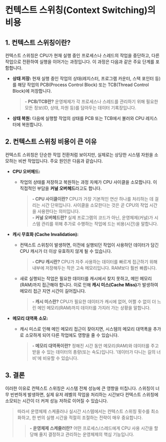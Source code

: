 # 컨텍스트 스위칭(Context Switching)의 비용

## 1. 컨텍스트 스위칭이란?

컨텍스트 스위칭은 CPU가 현재 실행 중인 프로세스나 스레드의 작업을 중단하고, 다른 작업으로 전환하여 실행을 이어가는 과정입니다. 이 과정은 다음과 같은 주요 단계를 포함합니다.

- **상태 저장:** 현재 실행 중인 작업의 상태(레지스터, 프로그램 카운터, 스택 포인터 등)를 해당 작업의 PCB(Process Control Block) 또는 TCB(Thread Control Block)에 저장합니다.
  > **- PCB/TCB란?** 운영체제가 각 프로세스나 스레드를 관리하기 위해 필요한 모든 정보(ID, 상태, 자원 등)를 담아두는 데이터 기록장입니다.

- **상태 복원:** 다음에 실행할 작업의 상태를 PCB 또는 TCB에서 불러와 CPU 레지스터에 복원합니다.

## 2. 컨텍스트 스위칭 비용이 큰 이유

컨텍스트 스위칭은 단순한 작업 전환처럼 보이지만, 실제로는 상당한 시스템 자원을 소모하는 비싼 작업입니다. 주요 원인은 다음과 같습니다.

- **CPU 오버헤드:**
  - 작업의 상태를 저장하고 복원하는 과정 자체가 CPU 사이클을 소모합니다. 이 직접적인 부담을 **커널 오버헤드**라고도 합니다.
    > **- CPU 사이클이란?** CPU가 가장 기본적인 연산 하나를 처리하는 데 걸리는 시간 단위입니다. 사이클을 소모한다는 것은 곧 CPU의 작업 시간을 사용한다는 의미입니다.</br>
    > **- 커널 오버헤드란?** 실제 프로그램의 코드가 아닌, 운영체제(커널)가 시스템 관리를 위해 추가로 수행하는 작업에 드는 비용(시간)을 말합니다.

- **캐시 무효화 (Cache Invalidation):**
  - 컨텍스트 스위칭이 발생하면, 이전에 실행되던 작업이 사용하던 데이터가 담긴 CPU 캐시가 더 이상 유효하지 않게 될 수 있습니다.
    > **- CPU 캐시란?** CPU가 자주 사용하는 데이터를 빠르게 접근하기 위해 내부에 저장해두는 작은 고속 메모리입니다. RAM보다 훨씬 빠릅니다.
  - 새로 실행되는 작업은 필요한 데이터를 캐시에서 찾지 못하고, 메인 메모리(RAM)까지 접근해야 합니다. 이로 인해 <b>캐시 미스(Cache Miss)</b>가 발생하여 메모리 접근 지연 시간이 길어집니다.
    > **- 캐시 미스란?** CPU가 필요한 데이터가 캐시에 없어, 어쩔 수 없이 더 느린 메인 메모리(RAM)까지 데이터를 가지러 가는 상황을 말합니다.

- **메모리 대역폭 소모:**
  - 캐시 미스로 인해 메인 메모리 접근이 잦아지면, 시스템의 메모리 대역폭을 추가로 소모하게 되어 다른 작업에도 영향을 줄 수 있습니다.
    > **- 메모리 대역폭이란?** 정해진 시간 동안 메모리(RAM)와 데이터를 주고받을 수 있는 데이터의 총량(또는 속도)입니다. '데이터가 다니는 길의 너비'에 비유할 수 있습니다.

## 3. 결론

이러한 이유로 컨텍스트 스위칭은 시스템 전체 성능에 큰 영향을 미칩니다. 스위칭이 너무 빈번하게 발생하면, 실제 유저 레벨의 작업을 처리하는 시간보다 컨텍스트 스위칭에 소모되는 시간이 더 커져 성능 저하로 이어질 수 있습니다.

> 따라서 운영체제 스케줄러나 실시간 시스템에서는 컨텍스트 스위칭 횟수를 최소화하고, 한 번의 실행 시간을 적절히 조절하는 전략이 매우 중요합니다.
> > **- 운영체제 스케줄러란?** 어떤 프로세스/스레드에게 CPU 사용 시간을 할당해 줄지 결정하고 관리하는 운영체제의 핵심 기능입니다.
